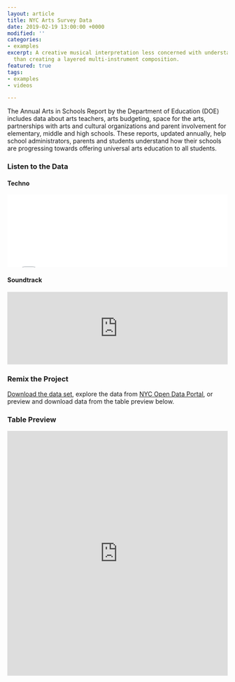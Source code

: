 ```yaml
---
layout: article
title: NYC Arts Survey Data
date: 2019-02-19 13:00:00 +0000
modified: ''
categories:
- examples
excerpt: A creative musical interpretation less concerned with understanding the data
  than creating a layered multi-instrument composition.
featured: true
tags:
- examples
- videos

---
```

The Annual Arts in Schools Report by the Department of Education (DOE) includes data about arts teachers, arts budgeting, space for the arts, partnerships with arts and cultural organizations and parent involvement for elementary, middle and high schools. These reports, updated annually, help school administrators, parents and students understand how their schools are progressing towards offering universal arts education to all students.

### Listen to the Data

#### Techno

<iframe width="100%" height="166" scrolling="no" frameborder="no" allow="autoplay" src="[https://w.soundcloud.com/player/?url=https%3A//api.soundcloud.com/tracks/579081762&color=%23f57c00&auto_play=false&hide_related=false&show_comments=true&show_user=true&show_reposts=false&show_teaser=true](https://w.soundcloud.com/player/?url=https%3A//api.soundcloud.com/tracks/579081762&color=%23f57c00&auto_play=false&hide_related=false&show_comments=true&show_user=true&show_reposts=false&show_teaser=true "https://w.soundcloud.com/player/?url=https%3A//api.soundcloud.com/tracks/579081762&color=%23f57c00&auto_play=false&hide_related=false&show_comments=true&show_user=true&show_reposts=false&show_teaser=true")"></iframe>

#### Soundtrack

<iframe width="100%" height="166" scrolling="no" frameborder="no" allow="autoplay" src="https://w.soundcloud.com/player/?url=https%3A//api.soundcloud.com/tracks/579081780&color=%23f57c00&auto_play=false&hide_related=false&show_comments=true&show_user=true&show_reposts=false&show_teaser=true"></iframe>

### Remix the Project

[Download the data set](https://drive.google.com/open?id=149QhvDnUNS1FnhU7g8Ir8UxFALvV6Z1C "NYC Art Survey Data"), explore the data from [NYC Open Data Portal](https://data.cityofnewyork.us/Education/2017-2018-Arts-Survey-Data/475h-cg5t "NYC Art Survey Data"), or preview and download data from the table preview below.

### Table Preview

<iframe width="100%" height="560" title="2017-2018 Arts Survey Data" src="https://data.cityofnewyork.us/w/475h-cg5t/25te-f2tw?cur=qgqOT-7soOI&from=root" frameborder="0" scrolling="no"><a href="https://data.cityofnewyork.us/Education/2017-2018-Arts-Survey-Data/475h-cg5t" title="2017-2018 Arts Survey Data" target="_blank">2017-2018 Arts Survey Data</a></iframe>